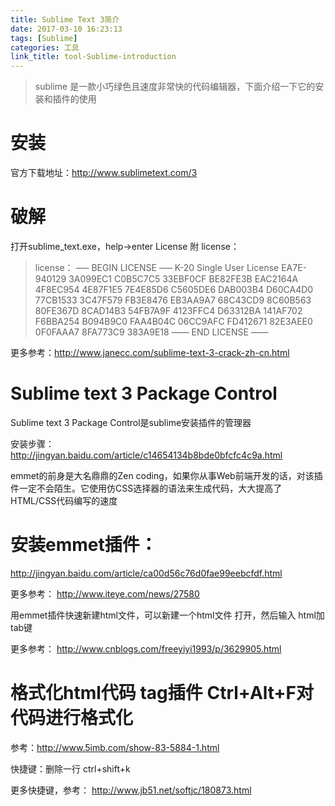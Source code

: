 ```yaml
---
title: Sublime Text 3简介
date: 2017-03-10 16:23:13
tags: [Sublime]
categories: 工具
link_title: tool-Sublime-introduction
---
```

> sublime 是一款小巧绿色且速度非常快的代码编辑器，下面介绍一下它的安装和插件的使用


# 安装
官方下载地址：http://www.sublimetext.com/3 

# 破解
打开sublime_text.exe，help->enter License
附 license：

<!-- more --> 

> license： 
—– BEGIN LICENSE —– 
K-20 
Single User License 
EA7E-940129 
3A099EC1 C0B5C7C5 33EBF0CF BE82FE3B 
EAC2164A 4F8EC954 4E87F1E5 7E4E85D6 
C5605DE6 DAB003B4 D60CA4D0 77CB1533 
3C47F579 FB3E8476 EB3AA9A7 68C43CD9 
8C60B563 80FE367D 8CAD14B3 54FB7A9F 
4123FFC4 D63312BA 141AF702 F6BBA254 
B094B9C0 FAA4B04C 06CC9AFC FD412671 
82E3AEE0 0F0FAAA7 8FA773C9 383A9E18 
—— END LICENSE ——

更多参考：http://www.janecc.com/sublime-text-3-crack-zh-cn.html

# Sublime text 3 Package Control
Sublime text 3 Package Control是sublime安装插件的管理器

安装步骤： 
http://jingyan.baidu.com/article/c14654134b8bde0bfcfc4c9a.html

emmet的前身是大名鼎鼎的Zen coding，如果你从事Web前端开发的话，对该插件一定不会陌生。它使用仿CSS选择器的语法来生成代码，大大提高了HTML/CSS代码编写的速度

# 安装emmet插件： 
http://jingyan.baidu.com/article/ca00d56c76d0fae99eebcfdf.html 

更多参考： 
http://www.iteye.com/news/27580

用emmet插件快速新建html文件，可以新建一个html文件 打开，然后输入 html加tab键

更多参考： 
http://www.cnblogs.com/freeyiyi1993/p/3629905.html

# 格式化html代码 tag插件 Ctrl+Alt+F对代码进行格式化
参考：http://www.5imb.com/show-83-5884-1.html

快捷键：删除一行 ctrl+shift+k

更多快捷键，参考： 
http://www.jb51.net/softjc/180873.html
